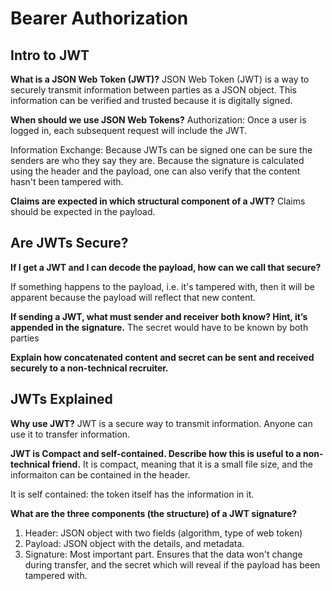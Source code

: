 # Bearer Authorization

## Intro to JWT

**What is a JSON Web Token (JWT)?**
JSON Web Token (JWT) is a way to securely transmit information between parties as a JSON object. This information can be verified and trusted because it is digitally signed.

**When should we use JSON Web Tokens?**
Authorization: Once a user is logged in, each subsequent request will include the JWT.

Information Exchange: Because JWTs can be signed one can be sure the senders are who they say they are. Because the signature is calculated using the header and the payload, one can also verify that the content hasn't been tampered with.

**Claims are expected in which structural component of a JWT?**
Claims should be expected in the payload.

## Are JWTs Secure?

**If I get a JWT and I can decode the payload, how can we call that secure?**

If something happens to the payload, i.e. it's tampered with, then it will be apparent because the payload will reflect that new content. 

**If sending a JWT, what must sender and receiver both know? Hint, it’s appended in the signature.** The secret would have to be known by both parties

**Explain how concatenated content and secret can be sent and received securely to a non-technical recruiter.**


## JWTs Explained

**Why use JWT?**
JWT is a secure way to transmit information. Anyone can use it to transfer information.

**JWT is Compact and self-contained. Describe how this is useful to a non-technical friend.**
It is compact, meaning that it is a small file size, and the informaiton can be contained in the header.

It is self contained: the token itself has the information in it. 

**What are the three components (the structure) of a JWT signature?**

1. Header: JSON object with two fields (algorithm, type of web token)
2. Payload: JSON object with the details, and metadata. 
3. Signature: Most important part. Ensures that the data won't change during transfer, and the secret which will reveal if the payload has been tampered with.
